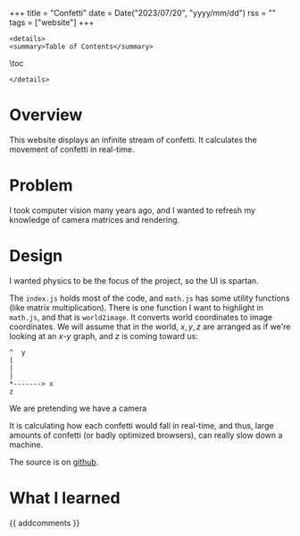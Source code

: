 +++
title = "Confetti"
date = Date("2023/07/20", "yyyy/mm/dd")
rss = ""
tags = ["website"]
+++
~~~
<details>
<summary>Table of Contents</summary>
~~~
\toc
~~~
</details>
~~~

# Overview

This website displays an infinite stream of confetti. It calculates the movement of confetti in real-time.

# Problem

I took computer vision many years ago, and I wanted to refresh my knowledge of camera matrices and rendering.

# Design

I wanted physics to be the focus of the project, so the UI is spartan. 

The `index.js` holds most of the code, and `math.js` has some utility functions (like matrix multiplication). There is one function I want to highlight in `math.js`, and that is `world2image`. It converts world coordinates to image coordinates. We will assume that in the world, $x,y,z$ are arranged as if we're looking at an $x$-$y$ graph, and $z$ is coming toward us:

```
^  y
|
|
|
*-------> x
z
```

We are pretending we have a camera 

It is calculating how each confetti would fall in real-time, and thus, large amounts of confetti (or badly optimized browsers), can really slow down a machine.

The source is on [github](https://github.com/jasoneveleth/confetti).

# What I learned

{{ addcomments }}
